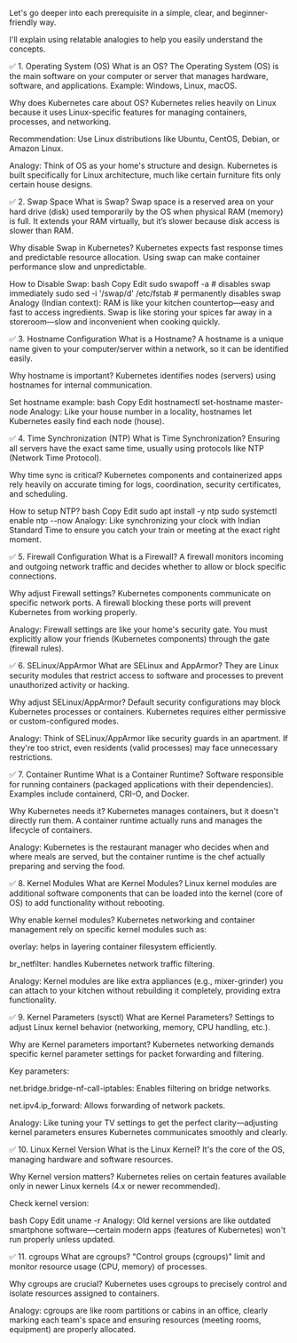 

Let's go deeper into each prerequisite in a simple, clear, and beginner-friendly way.

I'll explain using relatable analogies to help you easily understand the concepts.

✅ 1. Operating System (OS)
What is an OS?
The Operating System (OS) is the main software on your computer or server that manages hardware, software, and applications.
Example: Windows, Linux, macOS.

Why does Kubernetes care about OS?
Kubernetes relies heavily on Linux because it uses Linux-specific features for managing containers, processes, and networking.

Recommendation:
Use Linux distributions like Ubuntu, CentOS, Debian, or Amazon Linux.

Analogy:
Think of OS as your home's structure and design. Kubernetes is built specifically for Linux architecture, much like certain furniture fits only certain house designs.

✅ 2. Swap Space
What is Swap?
Swap space is a reserved area on your hard drive (disk) used temporarily by the OS when physical RAM (memory) is full. It extends your RAM virtually, but it’s slower because disk access is slower than RAM.

Why disable Swap in Kubernetes?
Kubernetes expects fast response times and predictable resource allocation. Using swap can make container performance slow and unpredictable.

How to Disable Swap:
bash
Copy
Edit
sudo swapoff -a  # disables swap immediately
sudo sed -i '/swap/d' /etc/fstab  # permanently disables swap
Analogy (Indian context):
RAM is like your kitchen countertop—easy and fast to access ingredients. Swap is like storing your spices far away in a storeroom—slow and inconvenient when cooking quickly.

✅ 3. Hostname Configuration
What is a Hostname?
A hostname is a unique name given to your computer/server within a network, so it can be identified easily.

Why hostname is important?
Kubernetes identifies nodes (servers) using hostnames for internal communication.

Set hostname example:
bash
Copy
Edit
hostnamectl set-hostname master-node
Analogy:
Like your house number in a locality, hostnames let Kubernetes easily find each node (house).

✅ 4. Time Synchronization (NTP)
What is Time Synchronization?
Ensuring all servers have the exact same time, usually using protocols like NTP (Network Time Protocol).

Why time sync is critical?
Kubernetes components and containerized apps rely heavily on accurate timing for logs, coordination, security certificates, and scheduling.

How to setup NTP?
bash
Copy
Edit
sudo apt install -y ntp
sudo systemctl enable ntp --now
Analogy:
Like synchronizing your clock with Indian Standard Time to ensure you catch your train or meeting at the exact right moment.

✅ 5. Firewall Configuration
What is a Firewall?
A firewall monitors incoming and outgoing network traffic and decides whether to allow or block specific connections.

Why adjust Firewall settings?
Kubernetes components communicate on specific network ports. A firewall blocking these ports will prevent Kubernetes from working properly.

Analogy:
Firewall settings are like your home's security gate. You must explicitly allow your friends (Kubernetes components) through the gate (firewall rules).

✅ 6. SELinux/AppArmor
What are SELinux and AppArmor?
They are Linux security modules that restrict access to software and processes to prevent unauthorized activity or hacking.

Why adjust SELinux/AppArmor?
Default security configurations may block Kubernetes processes or containers. Kubernetes requires either permissive or custom-configured modes.

Analogy:
Think of SELinux/AppArmor like security guards in an apartment. If they're too strict, even residents (valid processes) may face unnecessary restrictions.

✅ 7. Container Runtime
What is a Container Runtime?
Software responsible for running containers (packaged applications with their dependencies). Examples include containerd, CRI-O, and Docker.

Why Kubernetes needs it?
Kubernetes manages containers, but it doesn't directly run them. A container runtime actually runs and manages the lifecycle of containers.

Analogy:
Kubernetes is the restaurant manager who decides when and where meals are served, but the container runtime is the chef actually preparing and serving the food.

✅ 8. Kernel Modules
What are Kernel Modules?
Linux kernel modules are additional software components that can be loaded into the kernel (core of OS) to add functionality without rebooting.

Why enable kernel modules?
Kubernetes networking and container management rely on specific kernel modules such as:

overlay: helps in layering container filesystem efficiently.

br_netfilter: handles Kubernetes network traffic filtering.

Analogy:
Kernel modules are like extra appliances (e.g., mixer-grinder) you can attach to your kitchen without rebuilding it completely, providing extra functionality.

✅ 9. Kernel Parameters (sysctl)
What are Kernel Parameters?
Settings to adjust Linux kernel behavior (networking, memory, CPU handling, etc.).

Why are Kernel parameters important?
Kubernetes networking demands specific kernel parameter settings for packet forwarding and filtering.

Key parameters:

net.bridge.bridge-nf-call-iptables: Enables filtering on bridge networks.

net.ipv4.ip_forward: Allows forwarding of network packets.

Analogy:
Like tuning your TV settings to get the perfect clarity—adjusting kernel parameters ensures Kubernetes communicates smoothly and clearly.

✅ 10. Linux Kernel Version
What is the Linux Kernel?
It's the core of the OS, managing hardware and software resources.

Why Kernel version matters?
Kubernetes relies on certain features available only in newer Linux kernels (4.x or newer recommended).

Check kernel version:

bash
Copy
Edit
uname -r
Analogy:
Old kernel versions are like outdated smartphone software—certain modern apps (features of Kubernetes) won't run properly unless updated.

✅ 11. cgroups
What are cgroups?
"Control groups (cgroups)" limit and monitor resource usage (CPU, memory) of processes.

Why cgroups are crucial?
Kubernetes uses cgroups to precisely control and isolate resources assigned to containers.

Analogy:
cgroups are like room partitions or cabins in an office, clearly marking each team's space and ensuring resources (meeting rooms, equipment) are properly allocated.